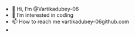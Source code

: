 - 👋 Hi, I’m @Vartikadubey-06
- 👀 I’m interested in coding 
- 📫 How to reach me vartikadubey-06github.com
- 

<!---
Vartikadubey-06/Vartikadubey-06 is a ✨ special ✨ repository because its `README.md` (this file) appears on your GitHub profile.
You can click the Preview link to take a look at your changes.
--->

